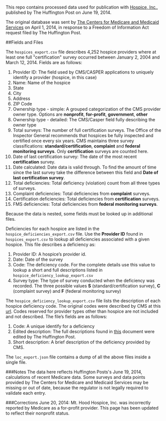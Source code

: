 This repo contains processed data used for publication with [Hospice, Inc.](http://projects.huffingtonpost.com/hospice-inc/), published by The Huffington Post on June 19, 2014.


The original database was sent by [The Centers for Medicare and Medicaid Services](http://cms.gov/) on April 1, 2014, in response to a Freedom of Information Act request filed by The Huffington Post.

##Fields and Files

The `hospices_export.csv` file describes 4,252 hospice providers where at least one full "certification" survey occurred between January 2, 2004 and March 12, 2014.  Fields are as follows:

1. Provider ID: The field used by CMS/CASPER applications to uniquely identify a provider (hospice, in this case)
2. Name: Name of the hospice
3. State
4. City
5. Address
6. ZIP Code
7. Ownership type - simple: A grouped categorization of the CMS provider owner type. Options are **nonprofit**, **for-profit**, **government**, **other**
8. Ownership type - detailed: The CMS/Casper field fully describing the owner type
9. Total surveys: The number of full certification surveys. The Office of the Inspector General recommends that hospices be fully inspected and certified once every six years. CMS maintains three survey classifications: **standard/certification**, **complaint** and **federal monitoring surveys**. Only **certification** surveys are counted here.
10. Date of last certification survey: The date of the most recent **certification** survey.
11. Date calculated: Date data is valid through. To find the amount of time since the last survey take the difference between this field and **Date of last certification survey**.
12. Total deficiencies: Total deficiency (violation) count from all three types of surveys.
13. Complaint deficiencies: Total deficiencies from **complaint** surveys.
14. Certification deficiencies: Total deficiencies from **certification** surveys.
15. FMS deficiencies: Total deficiencies from **federal monitoring surveys**.

Because the data is nested, some fields must be looked up in additional files.

Deficiencies for each hospice are listed in the `hospice_deficiencies_export.csv` file. Use the **Provider ID** found in `hospices_export.csv` to lookup all deficiencies associated with a given hospice. This file describes a deficiency as:

1. Provider ID: A hospice’s provider id.
2. Date: Date of the survey 
3. Code: The deficiency code. For the complete details use this value to lookup a short and full descriptions listed in `hospice_deficiency_lookup_export.csv`
4. Survey type: The type of survey conducted when the deficiency was recorded. The three possible values **S** (standard/certification survey), **C** (complaint survey) and **F** (federal monitoring survey)

The `hospice_deficiency_lookup_export.csv` file lists the description of each hospice deficiency code. The original codes were described by CMS at this [url](http://www.cms.gov/Regulations-and-Guidance/Guidance/Manuals/downloads/som107ap_m_hospice.pdf). Codes reserved for provider types other than hospice are not included and not described. The file’s fields are as follows:

1. Code: A unique identify for a deficiency
2. Edited description: The full descriptions found in [this](http://www.cms.gov/Regulations-and-Guidance/Guidance/Manuals/downloads/som107ap_m_hospice.pdf) document were edited by The Huffington Post.
3. Short description: A brief description of the deficiency provided by CMS.

The `loc_export.json` file contains a dump of all the above files inside a single file.


###Notes
The data here reflects Huffington Posts's June 19, 2014, calculations of recent Medicare data. Some surveys and data points provided by The Centers for Medicare and Medicaid Services may be missing or out of date, because the regulator is not legally required to validate each entry.

###Corrections
June 20, 2014: Mt. Hood Hospice, Inc. was incorrectly reported by Medicare as a for-profit provider. This page has been updated to reflect their nonprofit status.